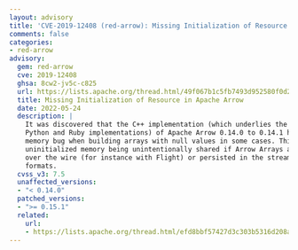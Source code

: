 ```yaml
---
layout: advisory
title: 'CVE-2019-12408 (red-arrow): Missing Initialization of Resource in Apache Arrow'
comments: false
categories:
- red-arrow
advisory:
  gem: red-arrow
  cve: 2019-12408
  ghsa: 8cw2-jv5c-c825
  url: https://lists.apache.org/thread.html/49f067b1c5fb7493d952580f0d2d032819ba351f7a78743c21126269@%3Cdev.arrow.apache.org%3E
  title: Missing Initialization of Resource in Apache Arrow
  date: 2022-05-24
  description: |
    It was discovered that the C++ implementation (which underlies the R,
    Python and Ruby implementations) of Apache Arrow 0.14.0 to 0.14.1 had a uninitialized
    memory bug when building arrays with null values in some cases. This can lead to
    uninitialized memory being unintentionally shared if Arrow Arrays are transmitted
    over the wire (for instance with Flight) or persisted in the streaming IPC and file
    formats.
  cvss_v3: 7.5
  unaffected_versions:
  - "< 0.14.0"
  patched_versions:
  - ">= 0.15.1"
  related:
    url:
    - https://lists.apache.org/thread.html/efd8bbf57427d3c303b5316d208a335f8d0c0dbe0dc4c87cfa995073@%3Cannounce.apache.org%3E
---
```


